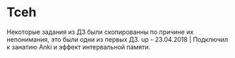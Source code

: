 # Tceh

Некоторые задания из ДЗ были скопированны по причине их непонимания, это были одни из первых ДЗ.
up - 23.04.2018 | Подключил к занатию Anki и эффект интервальной памяти.
